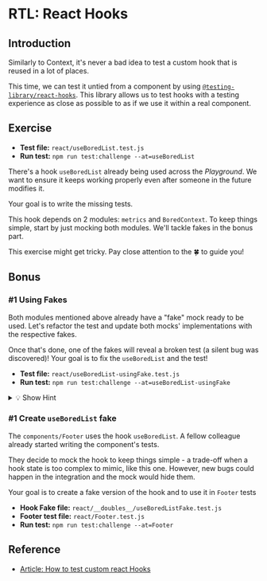 # RTL: React Hooks

## Introduction

Similarly to Context, it's never a bad idea to test a custom hook that is reused in a lot of places.

This time, we can test it untied from a component by using [`@testing-library/react-hooks`](https://github.com/testing-library/react-hooks-testing-library). This library allows us to test hooks with a testing experience as close as possible to as if we use it within a real component.

## Exercise

- **Test file:** `react/useBoredList.test.js`
- **Run test:** `npm run test:challenge --at=useBoredList`

There's a hook `useBoredList` already being used across the _Playground_. We want to ensure it keeps working properly even after someone in the future modifies it.

Your goal is to write the missing tests.

This hook depends on 2 modules: `metrics` and `BoredContext`. To keep things simple, start by just mocking both modules. We'll tackle fakes in the bonus part.

This exercise might get tricky. Pay close attention to the 🍀 to guide you!

## Bonus

### #1 Using Fakes

Both modules mentioned above already have a "fake" mock ready to be used. Let's refactor the test and update both mocks' implementations with the respective fakes.

Once that's done, one of the fakes will reveal a broken test (a silent bug was discovered)! Your goal is to fix the `useBoredList` and the test!

- **Test file:** `react/useBoredList-usingFake.test.js`
- **Run test:** `npm run test:challenge --at=useBoredList-usingFake`

<details>
  <summary>💡 Show Hint </summary>

The bug is related to `sendTrack`. Read its source code. You'll notice that it's expecting the key `special`. However, the component is sending a slightly different key. A typo needs to be fixed.

</details>

### #1 Create `useBoredList` fake

The `components/Footer` uses the hook `useBoredList`. A fellow colleague already started writing the component's tests.

They decide to mock the hook to keep things simple - a trade-off when a hook state is too complex to mimic, like this one. However, new bugs could happen in the integration and the mock would hide them.

Your goal is to create a fake version of the hook and to use it in `Footer` tests

<!-- TODO VERIFY THIS PATHS -->

- **Hook Fake file:** `react/__doubles__/useBoredListFake.test.js`
- **Footer test file:** `react/Footer.test.js`
- **Run test:** `npm run test:challenge --at=Footer`

## Reference

- [Article: How to test custom react Hooks](https://kentcdodds.com/blog/how-to-test-custom-react-hooks)
